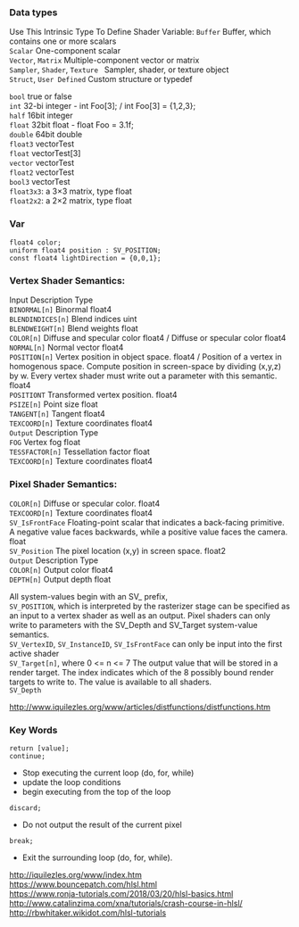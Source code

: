 ### Data types  

Use This Intrinsic Type    To Define Shader Variable: 
`Buffer`    Buffer, which contains one or more scalars  
`Scalar`    One-component scalar  
`Vector`, `Matrix`    Multiple-component vector or matrix  
`Sampler`, `Shader`, `Texture `   Sampler, shader, or texture object  
`Struct`, `User Defined`    Custom structure or typedef  


`bool` true or false  
`int` 32-bi integer  - int Foo[3]; / int Foo[3] = {1,2,3};  
`half` 16bit integer  
`float` 32bit float  - float Foo = 3.1f;  
`double` 64bit double  
`float3` vectorTest  
`float` vectorTest[3]  
`vector` vectorTest  
`float2` vectorTest    
`bool3` vectorTest    
`float3x3`: a 3×3 matrix, type float  
`float2x2`: a 2×2 matrix, type float  


### Var

`float4 color;`   
`uniform float4 position : SV_POSITION;`    
`const float4 lightDirection = {0,0,1};`  


### Vertex Shader Semantics:

Input	Description	Type  
`BINORMAL[n]`	Binormal	float4  
`BLENDINDICES[n]`	Blend indices	uint    
`BLENDWEIGHT[n]`	Blend weights	float    
`COLOR[n]`	Diffuse and specular color	float4  / Diffuse or specular color	float4  
`NORMAL[n]`	Normal vector	float4  
`POSITION[n]`	Vertex position in object space.	float4  / Position of a vertex in homogenous space. Compute position in screen-space by dividing (x,y,z) by w. Every vertex shader must write out a parameter with this semantic.	float4  
`POSITIONT`	Transformed vertex position.	float4  
`PSIZE[n]`	Point size	float   
`TANGENT[n]`	Tangent	float4  
`TEXCOORD[n]`	Texture coordinates	float4  
`Output`	Description	Type  
`FOG`	Vertex fog	float  
`TESSFACTOR[n]`	Tessellation factor	float  
`TEXCOORD[n]`	Texture coordinates	float4  

### Pixel Shader Semantics:
`COLOR[n]`	Diffuse or specular color.	float4  
`TEXCOORD[n]`	Texture coordinates	float4  
`SV_IsFrontFace`	Floating-point scalar that indicates a back-facing primitive. A negative value faces backwards, while a positive value faces the camera. float  
`SV_Position`	The pixel location (x,y) in screen space. float2  
`Output`	Description	Type   
`COLOR[n]`	Output color	float4  
`DEPTH[n]`	Output depth	float  

All system-values begin with an SV_ prefix,  
 `SV_POSITION`, which is interpreted by the rasterizer stage can be specified as an input to a vertex shader as well as an output. 
 Pixel shaders can only write to parameters with the SV_Depth and SV_Target system-value semantics.  
 `SV_VertexID`, `SV_InstanceID`, `SV_IsFrontFace` can only be input into the first active shader   
 `SV_Target[n]`, where 0 <= n <= 7	The output value that will be stored in a render target. The index indicates which of the 8 possibly bound render targets to write to. The value is available to all shaders.  
`SV_Depth`  



http://www.iquilezles.org/www/articles/distfunctions/distfunctions.htm   
### Key Words

`return [value];`  
`continue;`   
- Stop executing the current loop (do, for, while)  
- update the loop conditions  
- begin executing from the top of the loop  

`discard;`  
- Do not output the result of the current pixel   

`break;`  
- Exit the surrounding loop (do, for, while).

http://iquilezles.org/www/index.htm   
https://www.bouncepatch.com/hlsl.html  
https://www.ronja-tutorials.com/2018/03/20/hlsl-basics.html  
http://www.catalinzima.com/xna/tutorials/crash-course-in-hlsl/  
http://rbwhitaker.wikidot.com/hlsl-tutorials
